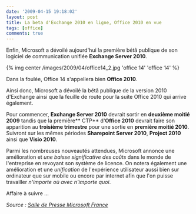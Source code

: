 ```yaml
---
date: '2009-04-15 19:18:02'
layout: post
title: La beta d'Exchange 2010 en ligne, Office 2010 en vue
tags: [office]
comments: true
---
```


Enfin, Microsoft a dévoilé aujourd'hui la première bétâ publique de son logiciel de communication unifiée **Exchange Server 2010**.

{% img center /images/2009/04/office14_2.jpg 'office 14' 'office 14' %}

Dans la foulée, Office 14 s'appellera bien **Office 2010**.

Ainsi donc, Microsoft a dévoilé la bétâ publique de la version 2010 d'Exchange ainsi que la feuille de route pour la suite Office 2010 qui arrive également.

Pour commencer, **Exchange Server 2010** devrait sortir en **deuxième moitié 2009** tandis que la première** CTP** d'**Office 2010** devrait faire son apparition au **troisième trimestre** pour une sortie en **première moitié 2010**. Suivront sur les mêmes périodes **Sharepoint Server 2010**, **Project 2010** ainsi que **Visio 2010**.

Parmi les nombreuses nouveautés attendues, Microsoft annonce une amélioration et _une baisse significative des coûts_ dans le monde de l'entreprise en revoyant son système de licence. On notera également une amélioration et une _unification_ de l'expérience utilisateur aussi bien sur ordinateur que sur mobile ou encore par internet afin que l'on puisse travailler _n'importe où avec n'importe quoi_.
  
Affaire à suivre ...

_Source : [Salle de Presse Microsoft France](http://www.microsoft.com/France/InformationsPresse/Fiche-Communique.aspx?EID=486beb39-b877-44dd-aa1d-d4e3d4b596c9)_
